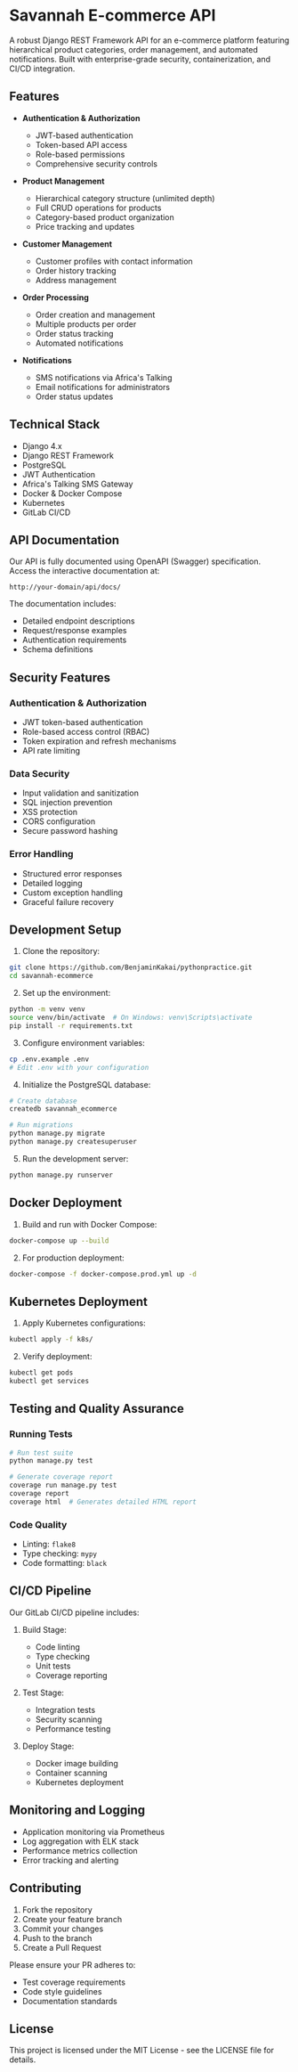 # Savannah E-commerce API

A robust Django REST Framework API for an e-commerce platform featuring hierarchical product categories, order management, and automated notifications. Built with enterprise-grade security, containerization, and CI/CD integration.

## Features

- **Authentication & Authorization**
  - JWT-based authentication
  - Token-based API access
  - Role-based permissions
  - Comprehensive security controls

- **Product Management**
  - Hierarchical category structure (unlimited depth)
  - Full CRUD operations for products
  - Category-based product organization
  - Price tracking and updates

- **Customer Management**
  - Customer profiles with contact information
  - Order history tracking
  - Address management

- **Order Processing**
  - Order creation and management
  - Multiple products per order
  - Order status tracking
  - Automated notifications

- **Notifications**
  - SMS notifications via Africa's Talking
  - Email notifications for administrators
  - Order status updates

## Technical Stack

- Django 4.x
- Django REST Framework
- PostgreSQL
- JWT Authentication
- Africa's Talking SMS Gateway
- Docker & Docker Compose
- Kubernetes
- GitLab CI/CD

## API Documentation

Our API is fully documented using OpenAPI (Swagger) specification. Access the interactive documentation at:

```
http://your-domain/api/docs/
```

The documentation includes:
- Detailed endpoint descriptions
- Request/response examples
- Authentication requirements
- Schema definitions

## Security Features

### Authentication & Authorization
- JWT token-based authentication
- Role-based access control (RBAC)
- Token expiration and refresh mechanisms
- API rate limiting

### Data Security
- Input validation and sanitization
- SQL injection prevention
- XSS protection
- CORS configuration
- Secure password hashing

### Error Handling
- Structured error responses
- Detailed logging
- Custom exception handling
- Graceful failure recovery

## Development Setup

1. Clone the repository:
```bash
git clone https://github.com/BenjaminKakai/pythonpractice.git
cd savannah-ecommerce
```

2. Set up the environment:
```bash
python -m venv venv
source venv/bin/activate  # On Windows: venv\Scripts\activate
pip install -r requirements.txt
```

3. Configure environment variables:
```bash
cp .env.example .env
# Edit .env with your configuration
```

4. Initialize the PostgreSQL database:
```bash
# Create database
createdb savannah_ecommerce

# Run migrations
python manage.py migrate
python manage.py createsuperuser
```

5. Run the development server:
```bash
python manage.py runserver
```

## Docker Deployment

1. Build and run with Docker Compose:
```bash
docker-compose up --build
```

2. For production deployment:
```bash
docker-compose -f docker-compose.prod.yml up -d
```

## Kubernetes Deployment

1. Apply Kubernetes configurations:
```bash
kubectl apply -f k8s/
```

2. Verify deployment:
```bash
kubectl get pods
kubectl get services
```

## Testing and Quality Assurance

### Running Tests
```bash
# Run test suite
python manage.py test

# Generate coverage report
coverage run manage.py test
coverage report
coverage html  # Generates detailed HTML report
```

### Code Quality
- Linting: `flake8`
- Type checking: `mypy`
- Code formatting: `black`

## CI/CD Pipeline

Our GitLab CI/CD pipeline includes:

1. Build Stage:
   - Code linting
   - Type checking
   - Unit tests
   - Coverage reporting

2. Test Stage:
   - Integration tests
   - Security scanning
   - Performance testing

3. Deploy Stage:
   - Docker image building
   - Container scanning
   - Kubernetes deployment

## Monitoring and Logging

- Application monitoring via Prometheus
- Log aggregation with ELK stack
- Performance metrics collection
- Error tracking and alerting

## Contributing

1. Fork the repository
2. Create your feature branch
3. Commit your changes
4. Push to the branch
5. Create a Pull Request

Please ensure your PR adheres to:
- Test coverage requirements
- Code style guidelines
- Documentation standards

## License

This project is licensed under the MIT License - see the LICENSE file for details.
